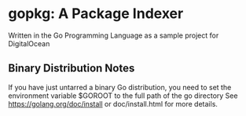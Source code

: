   # gopkg: A Package Indexer

  Written in the Go Programming Language as a sample project for DigitalOcean


## Binary Distribution Notes
  If you have just untarred a binary Go distribution, you need to set
the environment variable $GOROOT to the full path of the go
directory
  See https://golang.org/doc/install or doc/install.html for more details.
